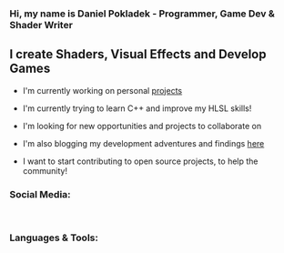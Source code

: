 ### Hi, my name is Daniel Pokladek - Programmer, Game Dev & Shader Writer

## I create Shaders, Visual Effects and Develop Games
- I'm currently working on personal [projects][projects]
- I'm currently trying to learn C++ and improve my HLSL skills!
- I'm looking for new opportunities and projects to collaborate on
- I'm also blogging my development adventures and findings [here][blog]

- I want to start contributing to open source projects, to help the community!

### Social Media:

<br/>

### Languages & Tools:


<br/>
<br/>

<!-- ### Latest Blog Posts: -->

[blog]: https://danielpokladek.wordpress.com/
[twitter]: https://twitter.com/DPokladek
[projects]: https://github.com/danielpokladek